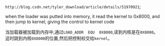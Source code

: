 
`http://blog.csdn.net/tyler_download/article/details/51970921`;

when the loader was putted into memory, it read the kernel to 0x8000, and then jump to kernel, giving the control to kernel code

当加载器被加载到内存中,通过`LOAD_ADDR  EQU  0X8000`,读到内核是在`0X8000`。
这时跳到内核`0X8000`的位置,然后把控制权交给`kernel`。
